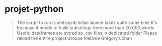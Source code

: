 # projet-python
>The script to run is sml.ipynb
>Initial launch takes quite some time
>It's because it needs to build substrings from more than 20 000 words
>Useful dataframes are stored as .csv files in dedicated folder
>Please reload the entire project
>Groupe Mélanie Grégory Lohan
